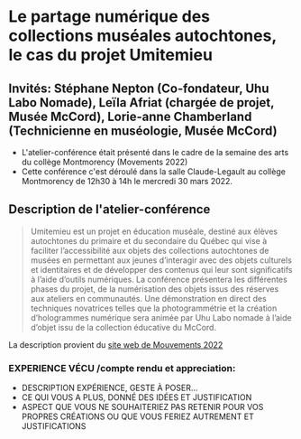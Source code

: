 # Le partage numérique des collections muséales autochtones, le cas du projet Umitemieu

## Invités: Stéphane Nepton (Co-fondateur, Uhu Labo Nomade), Leïla Afriat (chargée de projet, Musée McCord), Lorie-anne Chamberland (Technicienne en muséologie, Musée McCord)

 - L'atelier-conférence était présenté dans le cadre de la semaine des arts du collège Montmorency (Movements 2022)
 - Cette conférence c'est déroulé dans la salle Claude-Legault au collège Montmorency de 12h30 à 14h le mercredi 30 mars 2022.

## Description de l'atelier-conférence
> Umitemieu est un projet en éducation muséale, destiné aux élèves autochtones du primaire et du secondaire du Québec qui vise à faciliter l’accessibilité aux objets des collections autochtones de musées en permettant aux jeunes d’interagir avec des objets culturels et identitaires et de développer des contenus qui leur sont significatifs à l’aide d’outils numériques. La conférence présentera les différentes phases du projet, de la numérisation des objets issus des réserves aux ateliers en communautés. Une démonstration en direct des techniques novatrices telles que la photogrammétrie et la création d’hologrammes numérique sera animée par Uhu Labo nomade à l’aide d’objet issu de la collection éducative du McCord.

La description provient du [site web de Mouvements 2022](https://www.cmontmorency.qc.ca/etudiants/vie-etudiante/evenements/semaine-des-arts/semaine-des-arts-2022/programmation/)

### EXPERIENCE VÉCU /compte rendu et appreciation:
  - DESCRIPTION EXPÉRIENCE, GESTE À POSER...
  - CE QUI VOUS A PLUS, DONNÉ DES IDÉES ET JUSTIFICATION
  - ASPECT QUE VOUS NE SOUHAITERIEZ PAS RETENIR POUR VOS PROPRES CRÉATIONS OU QUE VOUS FERIEZ AUTREMENT ET JUSTIFICATIONS

